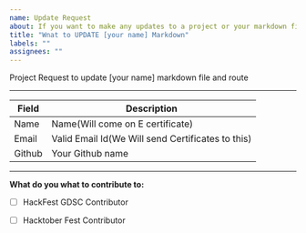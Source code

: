 ```yaml
---
name: Update Request
about: If you want to make any updates to a project or your markdown file
title: "Wnat to UPDATE [your name] Markdown"
labels: ""
assignees: ""
---
```


<!-- PLease make sure that you mention your full name to avoid clashing-->
Project Request to update [your name] markdown file and route
<!-- Describe the project and the problem statement-->

---

| Field  | Description                       |
| ------ | --------------------------------- |
| Name | Name(Will come on E certificate) |
| Email  | Valid Email Id(We Will send Certificates to this)                                   |
| Github | Your Github name                  |


<!-- your github profile link -->

---

**What do you what to contribute to:**

- [ ] HackFest GDSC Contributor
- [ ] Hacktober Fest Contributor

